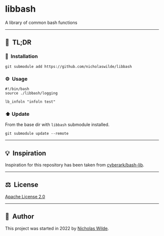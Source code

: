 # libbash
A library of common bash functions

---

## :rocket:&nbsp; TL;DR

### :floppy_disk:&nbsp; Installation

```shell
git submodule add https://github.com/nicholaswilde/libbash 
```

### :gear:&nbsp; Usage

```shell
#!/bin/bash
source ./libbash/logging

lb_infoln "infoln test"
```

### :arrow_up: Update

From the base dir with `libbash` submodule installed.

```shell
git submodule update --remote
```

---

## :bulb:&nbsp; Inspiration

Inspiration for this repository has been taken from [cyberark/bash-lib][1].

---

## :balance_scale:&nbsp; License

[Apache License 2.0](./LICENSE)

---

## :pencil:&nbsp; Author

This project was started in 2022 by [Nicholas Wilde][2].

[1]: <https://github.com/cyberark/bash-lib>
[2]: <https://github.com/nicholaswilde/>

